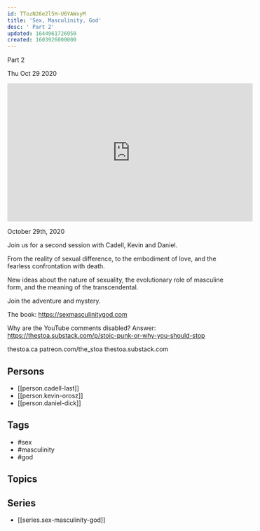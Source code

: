 ```yaml
---
id: TTozN26e2l5H-U6YAWxyM
title: 'Sex, Masculinity, God'
desc: ' Part 2'
updated: 1644961726950
created: 1603926000000
---
```



 Part 2

Thu Oct 29 2020

<iframe width="560" height="315" src="https://www.youtube.com/embed/eQg_xb9VYJk" title="Sex, Masculinity, God: Part 2 w/ Cadell Last, Kevin Orosz & Daniel Dick" frameborder="0" allow="accelerometer; autoplay; clipboard-write; encrypted-media; gyroscope; picture-in-picture" allowfullscreen ></iframe>

October 29th, 2020

Join us for a second session with Cadell, Kevin and Daniel.

From the reality of sexual difference, to the embodiment of love, and the fearless confrontation with death.

New ideas about the nature of sexuality, the evolutionary role of masculine form, and the meaning of the transcendental.

Join the adventure and mystery.

The book: https://sexmasculinitygod.com

Why are the YouTube comments disabled? Answer: https://thestoa.substack.com/p/stoic-punk-or-why-you-should-stop

thestoa.ca
patreon.com/the_stoa
thestoa.substack.com

## Persons

- [[person.cadell-last]]
- [[person.kevin-orosz]]
- [[person.daniel-dick]]

## Tags

- #sex
- #masculinity
- #god

## Topics



## Series

- [[series.sex-masculinity-god]]

